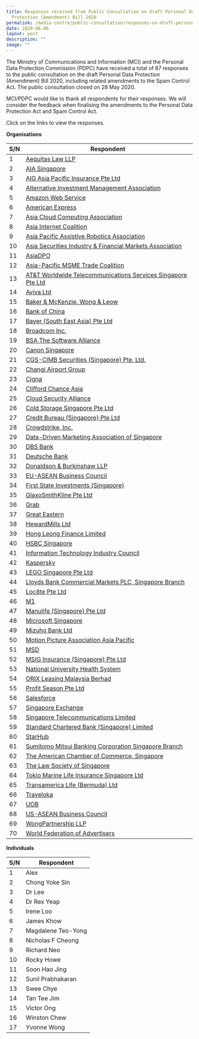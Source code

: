 ```yaml
---
title: Responses received from Public Consultation on draft Personal Data
  Protection (Amendment) Bill 2020
permalink: /media-centre/public-consultation/responses-on-draft-personal-data-protection-amendment-bill/
date: 2020-06-06
layout: post
description: ""
image: ""
---
```

The Ministry of Communications and Information (MCI) and the Personal Data Protection Commission (PDPC) have received a total of 87 responses to the public consultation on the draft Personal Data Protection (Amendment) Bill 2020, including related amendments to the Spam Control Act. The public consultation closed on 28 May 2020.   
  
MCI/PDPC would like to thank all respondents for their responses. We will consider the feedback when finalising the amendments to the Personal Data Protection Act and Spam Control Act.   
  
Click on the links to view the responses.

**Organisations**

| S/N  | Respondent |
| ------------- | ------------- |
| 1  | [Aequitas Law LLP](/files/Public%20Consultation%202020/aequitas%20law%20llp.pdf)|
| 2  | [AIA Singapore](/files/Public%20Consultation%202020/aia%20singapore.pdf) |
| 3  | [AIG Asia Pacific Insurance Pte Ltd](/files/Public%20Consultation%202020/aig%20asia%20pacific%20insurance%20pte%20ltd_v2.pdf) |
| 4  | [Alternative Investment Management Association](/files/Public%20Consultation%202020/alternative%20investment%20management%20association%20(1).pdf) |
| 5  | [Amazon Web Service](/files/Public%20Consultation%202020/amazon%20web%20services_v2.pdf) |
| 6  | [American Express](/files/Public%20Consultation%202020/american%20express.pdf) |
| 7  | [Asia Cloud Computing Association](/files/Public%20Consultation%202020/asia%20cloud%20computing%20association.pdf) |
| 8  | [Asia Internet Coalition](/files/Public%20Consultation%202020/asia%20internet%20coalition.pdf) |
| 9  | [Asia Pacific Assistive Robotics Association](/files/Public%20Consultation%202020/asia%20pacific%20assistive%20robotics%20association.pdf) |
| 10  | [Asia Securities Industry & Financial Markets Association](/files/Public%20Consultation%202020/asia%20securities%20industry%20%20financial%20markets%20association.pdf) |
| 11  | [AsiaDPO](/files/Public%20Consultation%202020/asiadpo.pdf) |
| 12  | [Asia-Pacific MSME Trade Coalition](/files/Public%20Consultation%202020/asia-pacific%20msme%20trade%20coalition.pdf) |
| 13  | [AT&T Worldwide Telecommunications Services Singapore Pte Ltd](/files/Public%20Consultation%202020/att%20worldwide%20telecommunications%20services%20singapore%20pte%20ltd.pdf) |
| 14  | [Aviva Ltd](/files/Public%20Consultation%202020/aviva%20ltd.pdf)  |
| 15  | [Baker & McKenzie, Wong & Leow](/files/Public%20Consultation%202020/baker%20%20mckenziewong%20%20leow.pdf) |
| 16  | [Bank of China](/files/Public%20Consultation%202020/bank%20of%20china.pdf) |
| 17  | [Bayer (South East Asia) Pte Ltd](/files/Public%20Consultation%202020/bayer%20south%20east%20asia%20pte%20ltd.pdf) |
| 18  | [Broadcom Inc.](/files/Public%20Consultation%202020/broadcom%20inc.pdf) |
| 19  | [BSA The Software Alliance](/files/Public%20Consultation%202020/bsa%20the%20software%20alliance.pdf) |
| 20  | [Canon Singapore](/files/Public%20Consultation%202020/canon%20singapore.pdf) |
| 21  | [CGS-CIMB Securities (Singapore) Pte. Ltd.](/files/Public%20Consultation%202020/cgs-cimb%20securities.pdf) |
| 22  | [Changi Airport Group](/files/Public%20Consultation%202020/changi%20airport%20group.pdf) |
| 23  | [Cigna](/files/Public%20Consultation%202020/cigna%20response.pdf) |
| 24  | [Clifford Chance Asia](/files/Public%20Consultation%202020/clifford%20chance%20asia.pdf) |
| 25  | [Cloud Security Alliance](/files/Public%20Consultation%202020/cloud%20security%20alliance.pdf) |
| 26  | [Cold Storage Singapore Pte Ltd](/files/Public%20Consultation%202020/cold%20storage%20singapore%20pte%20ltd.pdf) |
| 27  | [Credit Bureau (Singapore) Pte Ltd](/files/Public%20Consultation%202020/credit%20bureau%20singapore%20pte%20ltd.pdf) |
| 28  | [Crowdstrike, Inc.](/files/Public%20Consultation%202020/crowdstrike%20inc.pdf)  |
| 29  | [Data-Driven Marketing Association of Singapore](/files/Public%20Consultation%202020/data-driven%20marketing%20association%20of%20singapore.pdf) |
| 30  | [DBS Bank](/files/Public%20Consultation%202020/dbs%20bank.pdf) |
| 31  | [Deutsche Bank](/files/Public%20Consultation%202020/deutsche%20bank.pdf) |
| 32  | [Donaldson & Burkinshaw LLP](/files/Public%20Consultation%202020/donaldson%20and%20burkinshaw%20llp.pdf) |
| 33  | [EU-ASEAN Business Council](/files/Public%20Consultation%202020/eu-asean%20business%20council.pdf)  |
| 34  | [First State Investments (Singapore)](/files/Public%20Consultation%202020/first%20state%20investments.pdf) |
| 35  | [GlaxoSmithKline Pte Ltd](/files/Public%20Consultation%202020/glaxosmithkline%20pte%20ltd.pdf) |
| 36  | [Grab](/files/Public%20Consultation%202020/grab%20response.pdf)  |
| 37  | [Great Eastern ](/files/Public%20Consultation%202020/great%20eastern.pdf) |
| 38  | [HewardMills Ltd](/files/Public%20Consultation%202020/hewardmills%20ltd.pdf)  |
| 39  | [Hong Leong Finance Limited](/files/Public%20Consultation%202020/hong%20leong%20finance%20limited.pdf) |
| 40  | [HSBC Singapore](/files/Public%20Consultation%202020/hsbc%20limited%20singapore.pdf)  |
| 41  | [Information Technology Industry Council](/files/Public%20Consultation%202020/information%20technology%20industry%20council.pdf)  |
| 42  | [Kaspersky](/files/Public%20Consultation%202020/kaspersky.pdf)  |
| 43  | [LEGO Singapore Pte Ltd](/files/Public%20Consultation%202020/lego%20singapore%20pte%20ltd.pdf)  |
| 44  | [Lloyds Bank Commercial Markets PLC, Singapore Branch](/files/Public%20Consultation%202020/lloyds%20banking%20commercial%20banking%20asia.pdf)  |
| 45  | [Loc8te Pte Ltd](/files/Public%20Consultation%202020/loc8te%20pte%20ltd.pdf) |
| 46 | [M1](/files/Public%20Consultation%202020/m1%20response.pdf)  |
| 47  | [Manulife (Singapore) Pte Ltd](/files/Public%20Consultation%202020/manulife%20singapore%20pte%20ltd.pdf) |
| 48  | [Microsoft Singapore](/files/Public%20Consultation%202020/microsoft%20singapore.pdf)  |
| 49  | [Mizuho Bank Ltd](/files/Public%20Consultation%202020/mizuho%20bank%20ltd.pdf) |
| 50  | [Motion Picture Association Asia Pacific](/files/Public%20Consultation%202020/motion%20picture%20association%20asia%20pacific.pdf)  |
| 51  | [MSD](/files/Public%20Consultation%202020/msd%20response.pdf) |
| 52  | [MSIG Insurance (Singapore) Pte Ltd](/files/Public%20Consultation%202020/msig%20insurance%20singapore%20pte%20ltd.pdf)  |
| 53  | [National University Health System](/files/Public%20Consultation%202020/national%20university%20health%20system.pdf)  |
| 54  | [ORIX Leasing Malaysia Berhad](/files/Public%20Consultation%202020/orix%20leasing%20malaysia%20berhad.pdf)  |
| 55  | [Profit Season Pte Ltd](/files/Public%20Consultation%202020/profit%20season%20pte%20ltd.pdf)  |
| 56  | [Salesforce](/files/Public%20Consultation%202020/salesforce.pdf)  |
| 57  | [Singapore Exchange](/files/Public%20Consultation%202020/singapore%20exchange.pdf)  |
| 58  | [Singapore Telecommunications Limited](/files/Public%20Consultation%202020/singapore%20telecommunications%20limited.pdf)  |
| 59  | [Standard Chartered Bank (Singapore) Limited](/files/Public%20Consultation%202020/standard%20chartered%20bank%20singapore%20limited.pdf)  |
| 60  | [StarHub](/files/Public%20Consultation%202020/starhub.pdf)  |
| 61  | [Sumitomo Mitsui Banking Corporation Singapore Branch](/files/Public%20Consultation%202020/sumitomo%20mitsui%20banking%20corporation.pdf) |
| 62  | [The American Chamber of Commerce, Singapore](/files/Public%20Consultation%202020/the%20american%20chamber%20of%20commerce%20in%20singapore.pdf)  |
| 63  | [The Law Society of Singapore](/files/Public%20Consultation%202020/the%20law%20society%20of%20singapore.pdf)  |
| 64  | [Tokio Marine Life Insurance Singapore Ltd](/files/Public%20Consultation%202020/tokio%20marine%20life%20insurance%20singapore%20ltd.pdf) |
| 65  | [Transamerica Life (Bermuda) Ltd](/files/Public%20Consultation%202020/transamerica%20life%20bermuda%20ltd.pdf)  |
| 66 | [Traveloka](/files/Public%20Consultation%202020/traveloka.pdf)  |
| 67  | [UOB](/files/Public%20Consultation%202020/uob%20response.pdf) |
| 68  | [US-ASEAN Business Council](/files/Public%20Consultation%202020/us-asean%20business%20council.pdf)  |
| 69  | [WongPartnership LLP](/files/Public%20Consultation%202020/wongpartnership%20llp.pdf)  |
| 70  | [World Federation of Advertisers](/files/Public%20Consultation%202020/world%20federation%20of%20advertisers.pdf)  |

**Individuals**

| S/N  | Respondent |
| ------------- | ------------- |
| 1  | Alex |
| 2  | Chong Yoke Sin|
| 3  | Dr Lee |
| 4  | Dr Rex Yeap |
| 5  | Irene Loo |
| 6  | James Khow |
| 7  | Magdalene Teo-Yong |
| 8  | Nicholas F Cheong |
| 9  | Richard Neo |
| 10  | Rocky Howe |
| 11  | Soon Hao Jing |
| 12  | Sunil Prabhakaran |
| 13  | Swee Chye |
| 14  | Tan Tee Jim |
| 15  | Victor Ong |
| 16  | Winston Chew |
| 17  | Yvonne Wong  |